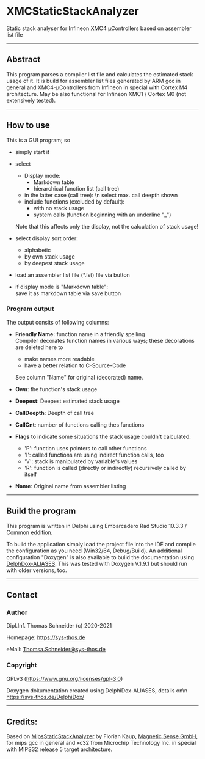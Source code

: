 ﻿XMCStaticStackAnalyzer
======================
Static stack analyser for Infineon XMC4 µControllers based on assembler list file


--------------------------------------------------------------------------------
Abstract
--------
This program parses a compiler list file and calculates the estimated stack usage of it.
It is build for assembler list files generated by ARM gcc in general and
XMC4-µControllers from Infineon in special with Cortex M4 architecture.
May be also functional for Infineon XMC1 / Cortex M0 (not extensively tested).


--------------------------------------------------------------------------------
How to use
----------
This is a GUI program; so
- simply start it
- select
  - Display mode:
    - Markdown table
    - hierarchical function list (call tree)
  - in the latter case (call tree): \n
    select max. call deepth shown
  - include functions (excluded by default):
    - with no stack usage
    - system calls (function beginning with an underline "_")

  Note that this affects only the display, not the calculation of stack usage!
- select display sort order:
  - alphabetic
  - by own stack usage
  - by deepest stack usage
- load an assembler list file (*.lst) file via button
- if display mode is "Markdown table":<br>
  save it as markdown table via save button

### Program output
The output consits of following columns:
- **Friendly Name:** function name in a friendly spelling<br>
  Compiler decorates function names in various ways; these decorations are
  deleted here to
  - make names more readable
  - have a better relation to C-Source-Code

  See column "Name" for original (decorated) name.
- **Own**: the function's stack usage
- **Deepest**: Deepest estimated stack usage
- **CallDeepth**: Deepth of call tree
- **CallCnt**: number of functions calling thes functions
- **Flags** to indicate some situations the stack usage couldn't calculated:
  - 'P': function uses pointers to call other functions
  - 'I': called functions are using indirect function calls, too
  - 'V': stack is manipulated by variable's values
  - 'R': function is called (directly or indirectly) recursively called by itself
- **Name**: Original name from assembler listing


--------------------------------------------------------------------------------
Build the program
-----------------
This program is written in Delphi using Embarcadero Rad Studio 10.3.3 / Common eddition.

To build the application simply load the project file into the IDE and compile
the configuration as you need (Win32/64, Debug/Build). An additional configuration
"Doxygen" is also available to build the documentation using [DelphDox-ALIASES](https://sys-thos.de/DelphiDox/).
This was tested with Doxygen V.1.9.1 but should run with older versions, too.


--------------------------------------------------------------------------------
Contact
-------

### Author
Dipl.Inf. Thomas Schneider (c) 2020-2021

Homepage: https://sys-thos.de

eMail:    Thomsa.Schneider@sys-thos.de

### Copyright
GPLv3 (https://www.gnu.org/licenses/gpl-3.0)

Doxygen dokumentation created using DelphiDox-ALIASES, details on\n
https://sys-thos.de/DelphiDox/


--------------------------------------------------------------------------------
Credits:
--------
Based on [MipsStaticStackAnalyzer](https://github.com/SentinelSw/MipsStaticStackAnalyzer)
by Florian Kaup, [Magnetic Sense GmbH](https://magnetic-sense.com/),
for mips gcc in general and xc32 from Microchip Technology Inc. in
special with MIPS32 release 5 target architecture.

